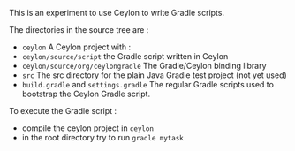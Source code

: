 This is an experiment to use Ceylon to write Gradle scripts.

The directories in the source tree are :
* `ceylon` A Ceylon project with :
* `ceylon/source/script` the Gradle script written in Ceylon
* `ceylon/source/org/ceylongradle` The Gradle/Ceylon binding library
* `src` The src directory for the plain Java Gradle test project (not yet used)
* `build.gradle` and `settings.gradle` The regular Gradle scripts used to bootstrap the Ceylon Gradle script.

To execute the Gradle script :
* compile the ceylon project in `ceylon`
* in the root directory try to run `gradle mytask`
